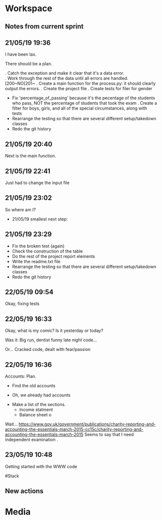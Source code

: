# Workspace 
##  Notes from current sprint 

## 21/05/19 19:36 
I have been lax.

There should be a plan.

. Catch the exception and make it clear that it's a data error.  
. Work through the rest of the data until all errors are handled. [200~NO[201~
. Create a main function for the process.py: it should clearly output the errors. 
. Create the project file 
  . Create tests for filer for gender
  * Fix 'percentage_of_passing' because it's the pecentage of the students who pass, NOT the percentage of students that took the exam 
  . Create a filter for boys, girls, and all of the special circumstances, along with tests 
* Rearrange the testing so that there are several different setup/takedown classes 
* Redo the git history 


## 21/05/19 20:40 
Next is the main function. 

## 21/05/19 22:41 
Just had to change the input file 

## 21/05/19 23:02 
So where am I? 
- 21/05/19 smallest next step:  

## 21/05/19 23:29 
* Fix the broken test (again) 
* Check the construction of the table 
* Do the rest of the project report elements 
* Write the readme.txt file 
* Rearrange the testing so that there are several different setup/takedown classes 
* Redo the git history 

## 22/05/19 09:54 
Okay, fixing tests


## 22/05/19 16:33 
Okay, what is my comic? Is it yesterday or today? 


Was it: 
Big run, 
dentist funny 
late night code... 

Or... 
Cracked code, dealt with fear/passion

## 22/05/19 16:36 
Accounts: Plan.
* Find the old accounts 
- Oh, we already had accounts 
* Make a list of the sections. 
  * Income statment 
  * Balance sheet o


Wait... https://www.gov.uk/government/publications/charity-reporting-and-accounting-the-essentials-march-2015-cc15c/charity-reporting-and-accounting-the-essentials-march-2015
Seems to say that I need independent examination .


## 23/05/19 10:48 
Getting started with the WWW code 










#Stack 





##  New actions 

# Media 
